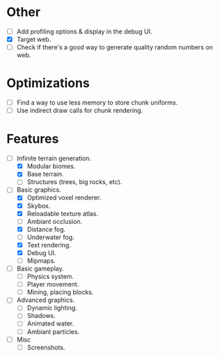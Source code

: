 # Other

- [ ] Add profiling options & display in the debug UI.
- [x] Target web.
- [ ] Check if there's a good way to generate quality random numbers on web.

# Optimizations

- [ ] Find a way to use less memory to store chunk uniforms.
- [ ] Use indirect draw calls for chunk rendering.

# Features

- [ ] Infinite terrain generation.
  - [x] Modular biomes.
  - [x] Base terrain.
  - [ ] Structures (trees, big rocks, etc).
- [ ] Basic graphics.
  - [x] Optimized voxel renderer.
  - [x] Skybox.
  - [x] Reloadable texture atlas.
  - [ ] Ambiant occlusion.
  - [x] Distance fog.
  - [ ] Underwater fog.
  - [x] Text rendering.
  - [x] Debug UI.
  - [ ] Mipmaps.
- [ ] Basic gameplay.
  - [ ] Physics system.
  - [ ] Player movement.
  - [ ] Mining, placing blocks.
- [ ] Advanced graphics.
  - [ ] Dynamic lighting.
  - [ ] Shadows.
  - [ ] Animated water.
  - [ ] Ambiant particles.
- [ ] Misc
  - [ ] Screenshots.
